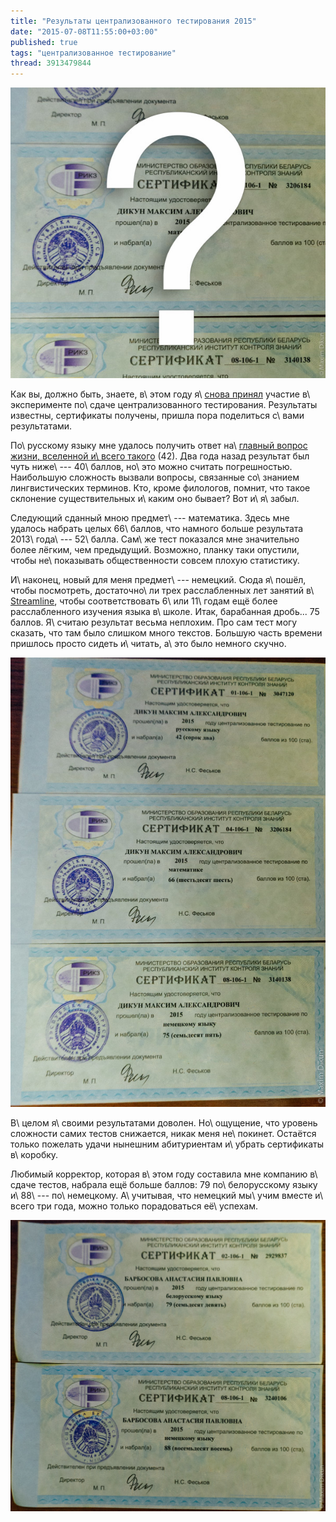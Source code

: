 ```yaml
---
title: "Результаты централизованного тестирования 2015"
date: "2015-07-08T11:55:00+03:00"
published: true
tags: "централизованное тестирование"
thread: 3913479844
---
```


![](/images/photos/certificates-ct-2015-cover.jpg)

Как вы, должно быть, знаете, в\ этом году я\ [снова принял][old] участие в\ эксперименте по\ сдаче централизованного
тестирования. Результаты известны, сертификаты получены, пришла пора поделиться с\ вами результатами.

<!--more-->

По\ русскому языку мне удалось получить ответ на\ [главный вопрос жизни, вселенной и\ всего такого][42] (42). Два года
назад результат был чуть ниже\ --- 40\ баллов, но\ это можно считать погрешностью. Наибольшую сложность вызвали вопросы,
связанные со\ знанием лингвистических терминов. Кто, кроме филологов, помнит, что такое склонение существительных
и\ каким оно бывает? Вот и\ я\ забыл.

Следующий сданный мною предмет\ --- математика. Здесь мне удалось набрать целых 66\ баллов, что намного больше
результата 2013\ года\ --- 52\ балла. Сам\ же тест показался мне значительно более лёгким, чем предыдущий. Возможно,
планку таки опустили, чтобы не\ показывать общественности совсем плохую статистику.

И\ наконец, новый для меня предмет\ --- немецкий. Сюда я\ пошёл, чтобы посмотреть, достаточно\ ли трех расслабленных лет
занятий в\ [Streamline][streamline], чтобы соответствовать 6\ или 11\ годам ещё более расслабленного изучения языка
в\ школе. Итак, барабанная дробь... 75 баллов. Я\ считаю результат весьма неплохим. Про сам тест могу сказать, что там
было слишком много текстов. Большую часть времени пришлось просто сидеть и\ читать, а\ это было немного скучно.

![](/images/photos/certificates-ct-2015.jpg)

В\ целом я\ своими результатами доволен. Но\ ощущение, что уровень сложности самих тестов снижается, никак меня
не\ покинет. Остаётся только пожелать удачи нынешним абитуриентам и\ убрать сертификаты в\ коробку.

Любимый корректор, которая в\ этом году составила мне компанию в\ сдаче тестов, набрала ещё больше баллов: 79
по\ белорусскому языку и\ 88\ --- по\ немецкому. А\ учитывая, что немецкий мы\ учим вместе и\ всего три года, можно
только порадоваться её\ успехам.

![](/images/photos/certificates-ct-2015-2.jpg)

[42]: https://en.wikipedia.org/wiki/Phrases_from_The_Hitchhiker%27s_Guide_to_the_Galaxy#Answer_to_the_Ultimate_Question_of_Life.2C_the_Universe.2C_and_Everything_.2842.29
[old]: /post/testing-results/
[streamline]: http://www.str.by/
